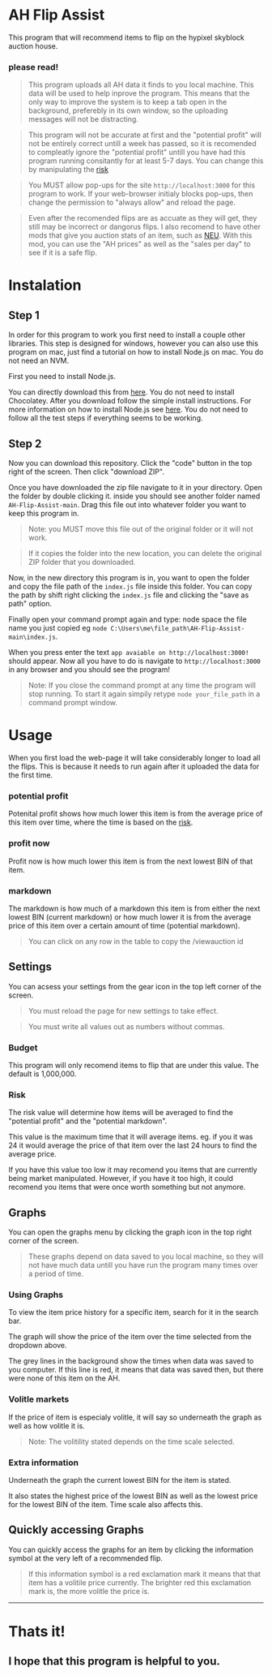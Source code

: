 # AH Flip Assist
This program that will recommend items to flip on the hypixel skyblock auction house.

### please read!
> This program uploads all AH data it finds to you local machine. This data will be used to help inprove the program. This means that the only way to improve the system is to keep a tab open in the background, preferebly in its own window, so the uploading messages will not be distracting.

> This program will not be accurate at first and the "potential profit" will not be entirely correct untill a week has passed, so it is recomended to compleatly ignore the "potential profit" untill you have had this program running consitantly for at least 5-7 days. You can change this by manipulating the [risk](#risk)

> You MUST allow pop-ups for the site `http://localhost:3000` for this program to work. If your web-browser initialy blocks pop-ups, then change the permission to "always allow" and reload the page.

> Even after the recomended flips are as accuate as they will get, they still may be incorrect or dangorus flips. I also recomend to have other mods that give you auction stats of an item, such as [NEU](https://github.com/Moulberry/NotEnoughUpdates/releases/). With this mod, you can use the "AH prices" as well as the "sales per day" to see if it is a safe flip.

# Instalation
## Step 1
In order for this program to work you first need to install a couple other libraries.
This step is designed for windows, however you can also use this program on mac, just find a tutorial on how to install Node.js on mac. You do not need an NVM.

First you need to install Node.js.

You can directly download this from [here](https://nodejs.org/en/download/). You do not need to install Chocolatey.
After you download follow the simple install instructions.
For more information on how to install Node.js see [here](https://www.youtube.com/watch?v=__7eOCxJyow&t=345s). You do not need to follow all the test steps if everything seems to be working.

## Step 2
Now you can download this repository. Click the "code" button in the top right of the screen. Then click "download ZIP".

Once you have downloaded the zip file navigate to it in your directory.
Open the folder by double clicking it. inside you should see another folder named `AH-Flip-Assist-main`. Drag this file out into whatever folder you want to keep this program in. 

> Note: you MUST move this file out of the original folder or it will not work. 

> If it copies the folder into the new location, you can delete the original ZIP folder that you downloaded.

Now, in the new directory this program is in, you want to open the folder and copy the file path of the `index.js` file inside this folder. You can copy the path by shift right clicking the `index.js` file and clicking the "save as path" option.

Finally open your command prompt again and type: node space the file name you just copied eg `node C:\Users\me\file_path\AH-Flip-Assist-main\index.js`.

When you press enter the text `app avaiable on http://localhost:3000!` should appear.
Now all you have to do is navigate to `http://localhost:3000` in any browser and you should see the program!
> Note: If you close the command prompt at any time the program will stop running. To start it again simpily retype `node your_file_path` in a command prompt window.

# Usage

When you first load the web-page it will take considerably longer to load all the flips. This is because it needs to run again after it uploaded the data for the first time.

### potential profit

Potenital profit shows how much lower this item is from the average price of this item over time, where the time is based on the [risk](#risk).

### profit now

Profit now is how much lower this item is from the next lowest BIN of that item.

### markdown

The markdown is how much of a markdown this item is from either the next lowest BIN (current markdown) or how much lower it is from the average price of this item over a certain amount of time (potential markdown).

> You can click on any row in the table to copy the /viewauction id 

## Settings

You can acsess your settings from the gear icon in the top left corner of the screen. 

> You must reload the page for new settings to take effect.

> You must write all values out as numbers without commas.

### Budget
This program will only recomend items to flip that are under this value. The default is 1,000,000.

### Risk
The risk value will determine how items will be averaged to find the "potential profit" and the "potential markdown".

This value is the maximum time that it will average items. eg. if you it was 24 it would average the price of that item over the last 24 hours to find the average price.

If you have this value too low it may recomend you items that are currently being market manipulated. However, if you have it too high, it could recomend you items that were once worth something but not anymore.

## Graphs

You can open the graphs menu by clicking the graph icon in the top right corner of the screen.

> These graphs depend on data saved to you local machine, so they will not have much data untill you have run the program many times over a period of time.

### Using Graphs

To view the item price history for a specific item, search for it in the search bar. 

The graph will show the price of the item over the time selected from the dropdown above.

The grey lines in the background show the times when data was saved to you computer. If this line is red, it means that data was saved then, but there were none of this item on the AH.

### Volitle markets

If the price of item is especialy volitle, it will say so underneath the graph as well as how volitle it is.

> Note: The volitility stated depends on the time scale selected.

### Extra information

Underneath the graph the current lowest BIN for the item is stated.

It also states the highest price of the lowest BIN as well as the lowest price for the lowest BIN of the item. Time scale also affects this.

## Quickly accessing Graphs

You can quickly access the graphs for an item by clicking the information symbol at the very left of a recommended flip.

> If this information symbol is a red exclamation mark it means that that item has a volitile price currently. The brighter red this exclamation mark is, the more volitle the price is.

***

# Thats it!
## I hope that this program is helpful to you.
